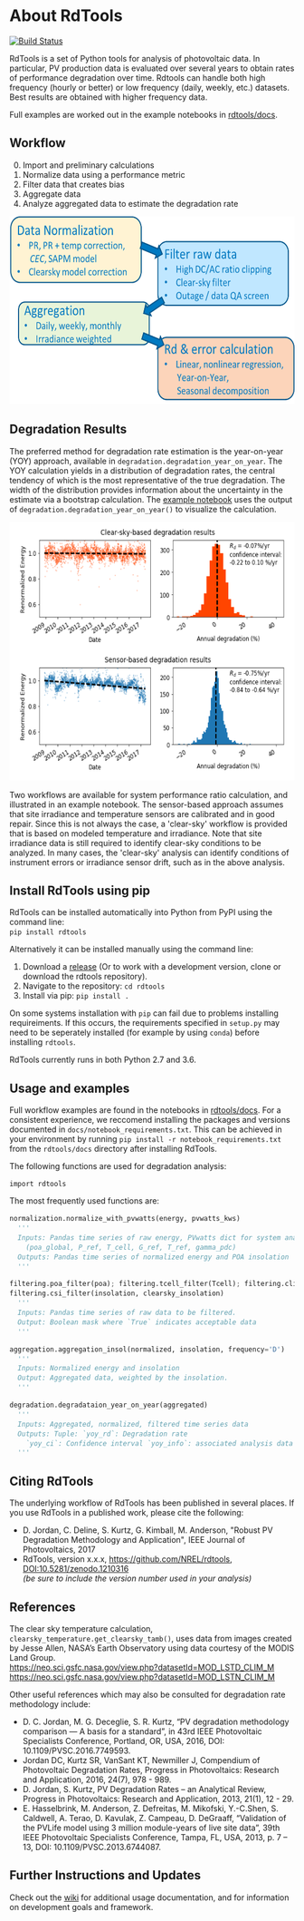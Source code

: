 # About RdTools

[![Build Status](https://travis-ci.org/NREL/rdtools.svg?branch=development)](https://travis-ci.org/NREL/rdtools)

RdTools is a set of Python tools for analysis of photovoltaic data.
In particular, PV production data is evaluated over several years
to obtain rates of performance degradation over time. Rdtools can
handle both high frequency (hourly or better) or low frequency (daily, weekly, etc.)
datasets. Best results are obtained with higher frequency data.

Full examples are worked out in the example notebooks in [rdtools/docs](./docs/degradation_example.ipynb).

## Workflow

0. Import and preliminary calculations
1. Normalize data using a performance metric
2. Filter data that creates bias
3. Aggregate data
4. Analyze aggregated data to estimate the degradation rate


<img src="./screenshots/Workflow1.png" width="600" height="331" alt="RdTools Workflow"/>

## Degradation Results

The preferred method for degradation rate estimation is the year-on-year (YOY) approach,
available in `degradation.degradation_year_on_year`. The YOY calculation yields in a distribution
of degradation rates, the central tendency of which is the most representative of the true
degradation. The width of the distribution provides information about the uncertainty in the
estimate via a bootstrap calculation. The [example notebook](./docs/degradation_example.ipynb) uses the output of `degradation.degradation_year_on_year()`
to visualize the calculation.

<img src="./screenshots/Clearsky_result.png" width="600" height="456" alt="RdTools Result"/>


Two workflows are available for system performance ratio calculation, and illustrated in an example notebook. 
The sensor-based approach assumes that site irradiance and temperature sensors are calibrated and in good repair.
Since this is not always the case, a 'clear-sky' workflow is provided that is based on
modeled temperature and irradiance.  Note that site irradiance data is still required to identify
clear-sky conditions to be analyzed.  In many cases, the 'clear-sky' analysis can identify conditions
of instrument errors or irradiance sensor drift, such as in the above analysis.


## Install RdTools using pip

RdTools can be installed automatically into Python from PyPI using the command line:  
`pip install rdtools`

Alternatively it can be installed manually using the command line:  

1. Download a [release](https://github.com/NREL/rdtools/releases) (Or to work with a development version, clone or download the rdtools repository).
2. Navigate to the repository: `cd rdtools`
3. Install via pip: `pip install .`

On some systems installation with `pip` can fail due to problems installing requireiments. If this occurs, the requirements specified in `setup.py` may need to be seperately installed (for example by using `conda`) before installing `rdtools`.

RdTools currently runs in both Python 2.7 and 3.6.

## Usage and examples


Full workflow examples are found in the notebooks in [rdtools/docs](./docs/degradation_example.ipynb). For a consistent experience, we reccomend installing the packages and versions documented in `docs/notebook_requirements.txt`. This can be achieved in your environment by running `pip install -r notebook_requirements.txt` from the `rdtools/docs` directory after installing RdTools.

The following functions are used for degradation analysis:

```
import rdtools
```

The most frequently used functions are:

```Python
normalization.normalize_with_pvwatts(energy, pvwatts_kws)
  '''
  Inputs: Pandas time series of raw energy, PVwatts dict for system analysis 
    (poa_global, P_ref, T_cell, G_ref, T_ref, gamma_pdc)
  Outputs: Pandas time series of normalized energy and POA insolation
  '''
```

```Python
filtering.poa_filter(poa); filtering.tcell_filter(Tcell); filtering.clip_filter(power); 
filtering.csi_filter(insolation, clearsky_insolation)
  '''
  Inputs: Pandas time series of raw data to be filtered.
  Output: Boolean mask where `True` indicates acceptable data
  '''
```

```Python
aggregation.aggregation_insol(normalized, insolation, frequency='D')
  '''
  Inputs: Normalized energy and insolation
  Output: Aggregated data, weighted by the insolation.
  '''
```

```Python
degradation.degradataion_year_on_year(aggregated)
  '''
  Inputs: Aggregated, normalized, filtered time series data
  Outputs: Tuple: `yoy_rd`: Degradation rate 
    `yoy_ci`: Confidence interval `yoy_info`: associated analysis data
  '''
```

## Citing RdTools

The underlying workflow of RdTools has been published in several places.  If you use RdTools in a published work, please cite the following:

  - D. Jordan, C. Deline, S. Kurtz, G. Kimball, M. Anderson, "Robust PV Degradation Methodology and Application",
  IEEE Journal of Photovoltaics, 2017
  - RdTools, version x.x.x, https://github.com/NREL/rdtools, [DOI:10.5281/zenodo.1210316](https://doi.org/10.5281/zenodo.1210316)  
  *(be sure to include the version number used in your analysis)*


  
## References
The clear sky temperature calculation, `clearsky_temperature.get_clearsky_tamb()`, uses data
from images created by Jesse Allen, NASA’s Earth Observatory using data courtesy of the MODIS Land Group.  
https://neo.sci.gsfc.nasa.gov/view.php?datasetId=MOD_LSTD_CLIM_M  
https://neo.sci.gsfc.nasa.gov/view.php?datasetId=MOD_LSTN_CLIM_M

Other useful references which may also be consulted for degradation rate methodology include:

  - D. C. Jordan, M. G. Deceglie, S. R. Kurtz, “PV degradation methodology comparison — A basis for a standard”, in 43rd IEEE Photovoltaic Specialists Conference, Portland, OR, USA, 2016, DOI: 10.1109/PVSC.2016.7749593.
  - Jordan DC, Kurtz SR, VanSant KT, Newmiller J, Compendium of Photovoltaic Degradation Rates, Progress in Photovoltaics: Research and Application, 2016, 24(7), 978 - 989.
  - D. Jordan, S. Kurtz, PV Degradation Rates – an Analytical Review, Progress in Photovoltaics: Research and Application, 2013, 21(1), 12 - 29.
  - E. Hasselbrink, M. Anderson, Z. Defreitas, M. Mikofski, Y.-C.Shen, S. Caldwell, A. Terao, D. Kavulak, Z. Campeau, D. DeGraaff, “Validation of the PVLife model using 3 million module-years of live site data”, 39th IEEE Photovoltaic Specialists Conference, Tampa, FL, USA, 2013, p. 7 – 13, DOI: 10.1109/PVSC.2013.6744087.

## Further Instructions and Updates

Check out the [wiki](https://github.com/NREL/rdtools/wiki) for additional usage documentation, and for information on development goals and framework.


